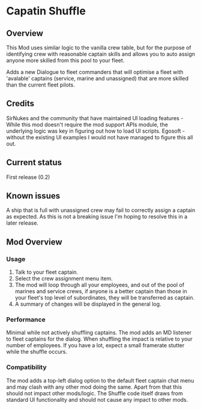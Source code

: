 # Capatin Shuffle

## Overview
This Mod uses similar logic to the vanilla crew table, but for the purpose of identifying crew with reasonable captain skills and allows you to auto assign anyone more skilled from this pool to your fleet. 

Adds a new Dialogue to fleet commanders that will optimise a fleet with 'avalable' captains (service, marine and unassigned) that are more skilled than the current fleet pilots.

## Credits
SirNukes and the community that have maintained UI loading features - While this mod doesn't require the mod support APIs module, the underlying logic was key in figuring out how to load UI scripts. 
Egosoft - without the existing UI examples I would not have managed to figure this all out.

## Current status
First release (0.2)

## Known issues
A ship that is full with unassigned crew may fail to correctly assign a captain as expected. As this is not a breaking issue I'm hoping to resolve this in a later release.

## Mod Overview

### Usage
1. Talk to your fleet captain.
2. Select the crew assignment menu item.
3. The mod will loop through all your employees, and out of the pool of marines and service crews, if anyone is a better captain than those in your fleet's top level of subordinates, they will be transferred as captain. 
4. A summary of changes will be displayed in the general log. 

### Performance
Minimal while not actively shuffling captains. The mod adds an MD listener to fleet captains for the dialog.
When shuffling the impact is relative to your number of employees. If you have a lot, expect a small framerate stutter while the shuffle occurs.

### Compatibility
The mod adds a top-left dialog option to the default fleet captain chat menu and may clash with any other mod doing the same.
Apart from that this should not impact other mods/logic. The Shuffle code itself draws from standard UI functionality and should not cause any impact to other mods.